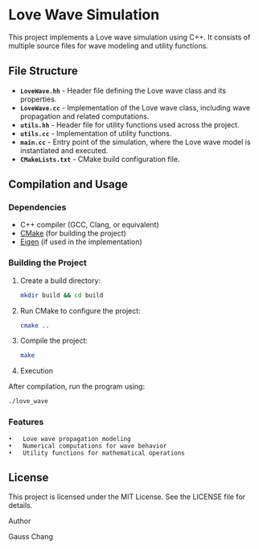 # Love Wave Simulation

This project implements a Love wave simulation using C++. It consists of multiple source files for wave modeling and utility functions.

## File Structure

- **`LoveWave.hh`** - Header file defining the Love wave class and its properties.
- **`LoveWave.cc`** - Implementation of the Love wave class, including wave propagation and related computations.
- **`utils.hh`** - Header file for utility functions used across the project.
- **`utils.cc`** - Implementation of utility functions.
- **`main.cc`** - Entry point of the simulation, where the Love wave model is instantiated and executed.
- **`CMakeLists.txt`** - CMake build configuration file.

## Compilation and Usage

### Dependencies
- C++ compiler (GCC, Clang, or equivalent)
- [CMake](https://cmake.org/) (for building the project)
- [Eigen](https://eigen.tuxfamily.org) (if used in the implementation)

### Building the Project

1. Create a build directory:
   ```zsh
   mkdir build && cd build
   ```
2.	Run CMake to configure the project:
	```zsh
	cmake ..
	```
3.	Compile the project:
	```zsh
	make
	```
4.	Execution

After compilation, run the program using:

```zsh
./love_wave
```


### Features
	•	Love wave propagation modeling
	•	Numerical computations for wave behavior
	•	Utility functions for mathematical operations

## License

This project is licensed under the MIT License. See the LICENSE file for details.

Author

Gauss Chang